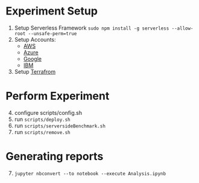# Experiment Setup

 1. Setup Serverless Framework 
    `sudo npm install -g serverless --allow-root --unsafe-perm=true`
 2. Setup Accounts:
    - [AWS](https://serverless.com/framework/docs/providers/aws/guide/credentials/)
    - [Azure](https://serverless.com/framework/docs/providers/azure/guide/credentials/)
    - [Google](https://serverless.com/framework/docs/providers/google/guide/credentials/)
    - [IBM](https://serverless.com/framework/docs/providers/openwhisk/guide/credentials/)
 3. Setup [Terrafrom](https://learn.hashicorp.com/terraform/getting-started/install.html)

 
 # Perform Experiment
 4. configure scripts/config.sh
 5. run `scripts/deploy.sh`
 6. run `scripts/serversideBenchmark.sh`
 7. run `scripts/remove.sh`

 # Generating reports
 7. `jupyter nbconvert --to notebook --execute Analysis.ipynb` 